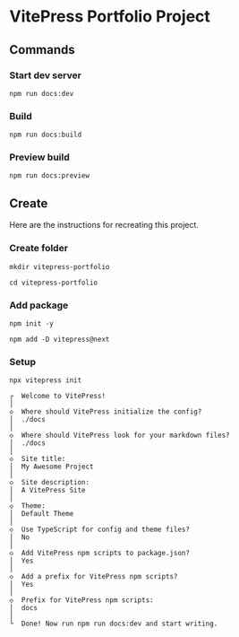 # VitePress Portfolio Project

## Commands

### Start dev server

```
npm run docs:dev
```

### Build

```
npm run docs:build
```

### Preview build

```
npm run docs:preview
```

## Create

Here are the instructions for recreating this project.

### Create folder

```
mkdir vitepress-portfolio
```

```
cd vitepress-portfolio
```

### Add package

```
npm init -y
```

```
npm add -D vitepress@next
```

### Setup

```
npx vitepress init
```

```
┌  Welcome to VitePress!
│
◇  Where should VitePress initialize the config?
│  ./docs
│
◇  Where should VitePress look for your markdown files?
│  ./docs
│
◇  Site title:
│  My Awesome Project
│
◇  Site description:
│  A VitePress Site
│
◇  Theme:
│  Default Theme
│
◇  Use TypeScript for config and theme files?
│  No
│
◇  Add VitePress npm scripts to package.json?
│  Yes
│
◇  Add a prefix for VitePress npm scripts?
│  Yes
│
◇  Prefix for VitePress npm scripts:
│  docs
│
└  Done! Now run npm run docs:dev and start writing.
```
